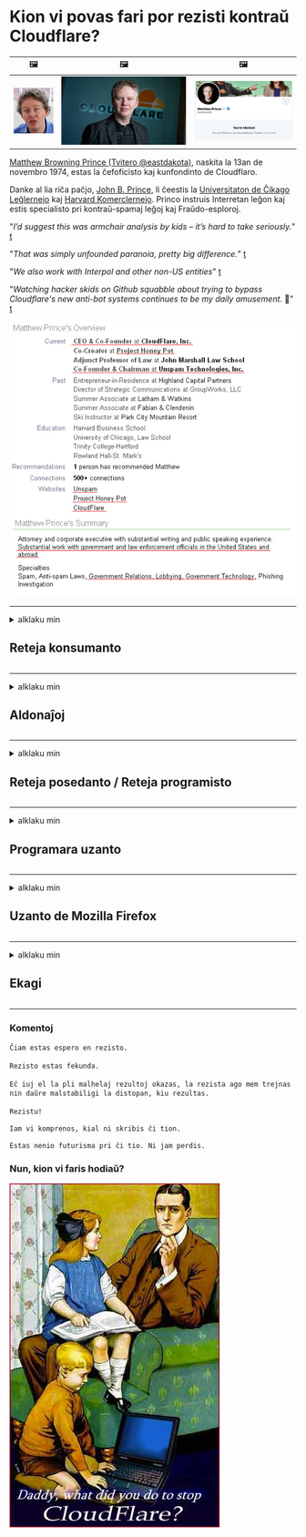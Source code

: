 # Kion vi povas fari por rezisti kontraŭ Cloudflare?

| 🖼 | 🖼 | 🖼 |
| --- | --- | --- |
| ![](../image/matthew_prince_teen.jpg) | ![](../image/matthew_prince.jpg) | ![](../image/blockedbymatthewprince.jpg) |


[Matthew Browning Prince (Tvitero @eastdakota)](https://twitter.com/eastdakota), naskita la 13an de novembro 1974, estas la ĉefoficisto kaj kunfondinto de Cloudflaro.

Danke al lia riĉa paĉjo, [John B. Prince](http://web.archive.org/web/20081002173414/http://www.mufranchisee.com/article/453/), li ĉeestis la [Universitaton de Ĉikago Leĝlernejo](https://en.wikipedia.org/wiki/University_of_Chicago_Law_School) kaj [Harvard Komerclernejo](https://eo.wikipedia.org/wiki/Harvard_Business_School).
Princo instruis Interretan leĝon kaj estis specialisto pri kontraŭ-spamaj leĝoj kaj Fraŭdo-esploroj.


"*I’d suggest this was armchair analysis by kids – it’s hard to take seriously.*" [t](https://www.theguardian.com/technology/2015/nov/19/cloudflare-accused-by-anonymous-helping-isis)

"*That was simply unfounded paranoia, pretty big difference.*"  [t](https://twitter.com/xxdesmus/status/992757936123359233)

"*We also work with Interpol and other non-US entities*" [t](https://twitter.com/eastdakota/status/1203028504184360960)

"*Watching hacker skids on Github squabble about trying to bypass Cloudflare's new anti-bot systems continues to be my daily amusement.* 🍿" [t](https://twitter.com/eastdakota/status/1273277839102656515)


![](../image/whoismp.jpg)

---


<details>
<summary>alklaku min

## Reteja konsumanto
</summary>


- Se la retejo kiun vi ŝatas uzas Cloudflare, diru al ili ke ne uzu Cloudflaron.
  - Plorado en sociaj retoj kiel Facebooko, Reddito, Tvitero aŭ Mastodo tute ne diferencas. [Agoj pli laŭtas ol haŝiŝetikedoj.](https://twitter.com/phyzonloop/status/1274132092490862594)
  - Provu kontakti la posedanton de la retejo se vi volas fari vin utila.

[Cloudflare diris](https://github.com/Eloston/ungoogled-chromium/issues/783):
```
Ni rekomendas vin kontakti la administrantojn por la specifaj servoj aŭ retejoj kun kiuj vi havas problemon kaj dividi vian sperton.
```

[Se vi ne petas ĝin, reteja posedanto neniam scias ĉi tiun problemon.](../PEOPLE.md)

![](../image/liberapay.jpg)

[Sukcesa ekzemplo](https://counterpartytalk.org/t/turn-off-cloudflare-on-counterparty-co-plz/164/5).<br>
Ĉu vi havas problemon? [Dividi vian sperton nun.](https://github.com/maraoz/maraoz.github.io/issues/1) Ekzemplo sube.

```
Vi nur helpas kompanian cenzuron kaj neeviteblan gvatadon.
http://crimeflare.eu.org
```

```
Via retpaĝo estas en la ne-privata murita ĝardeno de CloudFlare.
http://crimeflare.eu.org
```

- Prenu iom da tempo por legi la privatecan politikon de retejo.
  - se la retejo uzas Cloudflare aŭ retejo uzas servojn konektitajn al Cloudflare.

Ĝi devas klarigi kio estas la "Cloudflare", kaj peti permeson dividi viajn datumojn kun Cloudflaro. Malsukceso fariĝos rompo de fido kaj la koncerna retejo devas esti evitita.

[Akceptebla privatec-politika ekzemplo estas ĉi tie](https://archive.is/bDlTz) ("Subprocessors" > "Entity Name")

```
Mi legis vian privatecan politikon kaj mi ne povas trovi la vorton "Cloudflare".
Mi rifuzas dividi datumojn kun vi se vi daŭre provizas miajn datumojn al Cloudflare.
http://crimeflare.eu.org
```

Ĉi tio estas ekzemplo de privateca politiko, kiu ne havas la vorton "Cloudflare".
[Liberland Jobs](https://archive.is/daKIr) [privacy policy](https://docsend.com/view/feiwyte):

![](../image/cfwontobey.jpg)

Cloudflare havas sian propran privatecan politikon.
[Cloudflare amas publike riveli privatajn informojn pri homoj.](https://www.reddit.com/r/GamerGhazi/comments/2s64fe/be_wary_reporting_to_cloudflare/)

Jen bona ekzemplo por la aliĝilo de retejo.
Estas sekure diri, nula retejo faras ĉi tion. Ĉu vi fidos ilin?

```
Alklakante "Enskribiĝi por XYZ", vi konsentas pri niaj kondiĉoj de servo kaj privatecdeklaro.
Vi ankaŭ konsentas dividi viajn datumojn kun Cloudflare kaj ankaŭ konsentas pri la privateca deklaro de Cloudflare.
Se Cloudflare likas viajn informojn aŭ ne permesas vin konekti al niaj serviloj, ĝi ne estas nia respondeco. [*]

[ Registriĝu ] [ Mi malkonsentas ]
```
[*] [PEOPLE.md](../PEOPLE.md)


- Provu ne uzi ilian servon. Memoru ke vi estas rigardata de Cloudflare.
  - ["I'm in your TLS, sniffin' your passworz"](../image/iminurtls.jpg)

- Serĉu alian retejon. Estas alternativoj kaj oportunoj en la interreto!

- Konvinku viajn amikojn uzi Tor ĉiutage.
  - Anonimeco estu la normo de la malferma interreto!
  - [Rimarku, ke la Tor-projekto malŝatas ĉi tiun projekton.](../HISTORY.md)

</details>

------

<details>
<summary>alklaku min

## Aldonaĵoj
</summary>

- Se via retumilo estas Firefoxo, Tor-Foliumilo aŭ Ungoogled-Chromiumo uzu unu el ĉi tiuj aldonaĵoj sube.
  - Se vi volas aldoni alian novan aldonaĵon, unue demandu pri ĝi.


| Nomo | Programisto | Subteno | Povas Bloki | Povas Sciigi | Chrome |
| -------- | -------- | -------- | -------- | -------- | -------- |
| [Bloku Cloudflaron MITM-Atakon](../subfiles/about.bcma.md) | #Addon | [ ? ](http://crimeflare.eu.org/) | **Jes**     | **Jes**     |  **Jes** |
| [Ĉu ligoj estas vundeblaj al MITM-atako?](../subfiles/about.ismm.md) | #Addon | [ ? ](http://crimeflare.eu.org/) | Ne     | **Jes**     |  **Jes** |
| [Ĉu ĉi tiuj ligoj blokos Tor-uzanton?](../subfiles/about.isat.md) | #Addon | [ ? ](http://crimeflare.eu.org/) | Ne     | **Jes**     |  **Jes** |
| [Block Cloudflare MITM Attack](https://trac.torproject.org/projects/tor/attachment/ticket/24351/block_cloudflare_mitm_attack-1.0.14.1-an%2Bfx.xpi)<br>[**DELETED BY TOR PROJECT**](../HISTORY.md) | nullius | [ ? ](tool/block_cloudflare_mitm_fx), [Link](http://crimeflare.eu.org/) | **Jes**     | **Jes**     |  Ne |
| [TPRB](http://34ahehcli3epmhbu2wbl6kw6zdfl74iyc4vg3ja4xwhhst332z3knkyd.onion/) | Sw | [ ? ](http://34ahehcli3epmhbu2wbl6kw6zdfl74iyc4vg3ja4xwhhst332z3knkyd.onion/) | **Jes**     | **Jes**     |  Ne |
| [Detect Cloudflare](https://addons.mozilla.org/en-US/firefox/addon/detect-cloudflare/) | Frank Otto | [ ? ](https://github.com/traktofon/cf-detect) | Ne     | **Jes**     |  Ne |
| [True Sight](https://addons.mozilla.org/en-US/firefox/addon/detect-cloudflare-plus/) | claustromaniac | [ ? ](https://github.com/claustromaniac/detect-cloudflare-plus) | Ne     | **Jes**     |  Ne |
| [Which Cloudflare datacenter am I visiting?](https://addons.mozilla.org/en-US/firefox/addon/cf-pop/) | 依云 | [ ? ](https://github.com/lilydjwg/cf-pop) | Ne     | **Jes**     |  Ne |


- "Decentraleyes" povas ĉesigi konekton al "CDNJS (Cloudflare)".
  - Ĝi malhelpas multajn petojn atingi retojn, kaj servas lokajn dosierojn por neebligi paĝejojn.
  - La programisto respondis: "[very concerning indeed](https://github.com/Synzvato/decentraleyes/issues/236#issuecomment-352049501)", "[widespread usage severely centralizes the web](https://github.com/Synzvato/decentraleyes/issues/251#issuecomment-366752049)"

- [Vi ankaŭ povas forigi aŭ malfidi Cloudflare-atestilon de via Atestila Aŭtoritato (CA).](https://www.ssl.com/how-to/remove-root-certificate-firefox/)

</details>

------

<details>
<summary>alklaku min

## Reteja posedanto / Reteja programisto
</summary>


![](../image/word_cloudflarefree.jpg)

- Ne uzu Cloudflare-solvon, ni diru.
  - Vi povas fari pli bone ol tio, ĉu ne? [Jen kiel forigi abonojn, planojn, domajnojn aŭ kontojn de Cloudflare.](https://support.cloudflare.com/hc/en-us/articles/200167776-Removing-subscriptions-plans-domains-or-accounts)

| 🖼 | 🖼 |
| --- | --- |
| ![](../image/htmlalertcloudflare.jpg) | ![](../image/htmlalertcloudflare2.jpg) |

- Ĉu vi volas pli da klientoj? Vi scias kion fari. Konsilo estas "super linio".
  - [Saluton, vi skribis "Ni konsideras vian privatecon serioze" sed mi ricevis "Error 403 Forbidden: Anonima Enirejo Ne Permesita".](https://it.slashdot.org/story/19/02/19/0033255/stop-saying-we-take-your-privacy-and-security-seriously) Kial vi blokas Tor aŭ VPN? [Kaj kial vi blokas portempajn retpoŝtojn?](http://523kpawzkarw3j6afz2elxfs4h3hfclomkcmbjs6kaimo4lokympi6yd.onion/)

![](../image/anonexist.jpg)

- Uzi Cloudflare pliigos ŝancojn de malfunkcio. Vizitantoj ne povas aliri al via retejo se via servilo malŝaltas aŭ Cloudflare malaktivas.
  - [Ĉu vi vere pensis, ke Cloudflare neniam malsupreniras?](https://www.ibtimes.com/cloudflare-down-not-working-sites-producing-504-gateway-timeout-errors-2618008) [Another](https://twitter.com/Jedduff/status/1097875615997399040) [sample](https://twitter.com/search?f=tweets&vertical=default&q=Cloudflare%20is%20having%20problems). [Need more](../PEOPLE.md)?

![](../image/cloudflareinternalerror.jpg)

- Uzi Cloudflare por prokuri vian "API-servon", "programan ĝisdatigan servilon" aŭ "RSS-fluon" damaĝos vian klienton. Kliento vokis vin kaj diris "Mi ne plu povas uzi vian API", kaj vi tute ne scias, kio okazas. Cloudflare povas silente bloki vian klienton. Ĉu vi pensas ke ĝi estas akcepteblo?
  - Estas multaj interreta servo de RSS-legiloj. Kial vi publikigas RSS-fluon, se vi ne permesas al homoj aboni?

![](../image/rssfeedovercf.jpg)

- Ĉu vi bezonas HTTPS-atestilon? Uzu "Let's Encrypt" aŭ simple aĉetu ĝin de CA-kompanio.

- Ĉu vi bezonas DNS-servilon? Ĉu vi ne povas agordi vian propran servilon? Kiel pri ili: [Hurricane Electric Free DNS](https://dns.he.net/), [Dyn.com](https://dyn.com/dns/), [1984 Hosting](https://www.1984hosting.com/), [Afraid.Org (Administranto forigu vian konton se vi uzas Tor)](https://freedns.afraid.org/)

- Ĉu vi serĉas gastigan servon? Ĉu senpaga nur? Kiel pri ili: [Onion Service](http://vww6ybal4bd7szmgncyruucpgfkqahzddi37ktceo3ah7ngmcopnpyyd.onion/en/security/network-security/tor/onionservices-best-practices), [Free Web Hosting Area](https://freewha.com/), [Autistici/Inventati Web Site Hosting](https://www.autinv5q6en4gpf4.onion/services/website), [Github Pages](https://pages.github.com/), [Surge](https://surge.sh/)
  - [Alternativoj al Cloudflare](../subfiles/cloudflare-alternatives.md)

- Ĉu vi uzas "cloudflare-ipfs.com"? [Ĉu vi scias ke Cloudflare IPFS estas malbona?](../PEOPLE.md)

- Instalu Retejan Aplikan Fajromuron kiel OWASP kaj Fail2Ban en via servilo kaj agordu ĝin ĝuste.
  - Bloki Tor ne estas solvo. Ne punu ĉiujn nur por malgrandaj malbonaj uzantoj.

- Redirekti aŭ malhelpi uzantojn de "Cloudflare Warp" aliri vian retejon. Se vi povas donu kialon.

> IP-listo: "[La nunaj IP-intervaloj de Cloudflare](cloudflare_inc/)"

> A: Nur bloku ilin

```
server {
...
deny 173.245.48.0/20;
deny 103.21.244.0/22;
deny 103.22.200.0/22;
deny 103.31.4.0/22;
deny 141.101.64.0/18;
deny 108.162.192.0/18;
deny 190.93.240.0/20;
deny 188.114.96.0/20;
deny 197.234.240.0/22;
deny 198.41.128.0/17;
deny 162.158.0.0/15;
deny 104.16.0.0/12;
deny 172.64.0.0/13;
deny 131.0.72.0/22;
deny 2400:cb00::/32;
deny 2606:4700::/32;
deny 2803:f800::/32;
deny 2405:b500::/32;
deny 2405:8100::/32;
deny 2a06:98c0::/29;
deny 2c0f:f248::/32;
...
}
```

> B: Alidirekti al averta paĝo

```
http {
...
geo $iscf {
default 0;
173.245.48.0/20 1;
103.21.244.0/22 1;
103.22.200.0/22 1;
103.31.4.0/22 1;
141.101.64.0/18 1;
108.162.192.0/18 1;
190.93.240.0/20 1;
188.114.96.0/20 1;
197.234.240.0/22 1;
198.41.128.0/17 1;
162.158.0.0/15 1;
104.16.0.0/12 1;
172.64.0.0/13 1;
131.0.72.0/22 1;
2400:cb00::/32 1;
2606:4700::/32 1;
2803:f800::/32 1;
2405:b500::/32 1;
2405:8100::/32 1;
2a06:98c0::/29 1;
2c0f:f248::/32 1;
}
...
}

server {
...
if ($iscf) {rewrite ^ https://example.com/cfwsorry.php;}
...
}

<?php
header('HTTP/1.1 406 Not Acceptable');
echo <<<CLOUDFLARED
Thank you for visiting ourwebsite.com!<br />
We are sorry, but we can't serve you because your connection is being intercepted by Cloudflare.<br />
Please read http://crimeflare.eu.org for more information.<br />
CLOUDFLARED;
die();
```

- Starigu Tor cep-servo aŭ I2P-retejon se vi kredas je libereco kaj bonvenigas anonimajn uzantojn.

- Petu konsilon de aliaj duoblaj retejfunkciigistoj de Klaritejo/Tor kaj faru anonimajn amikojn!

</details>

------

<details>
<summary>alklaku min

## Programara uzanto
</summary>


- Discordo uzas CloudFlare. Alternativoj? Ni rekomendas [**Briar** (Android)](https://f-droid.org/en/packages/org.briarproject.briar.android/), [Ricochet (PC)](https://ricochet.im/), [Tox + Tor (Android/PC)](https://tox.chat/download.html)
  - Briar inkluzivas Tor-programaron, do vi ne bezonas instali Orbot.
  - Qwtch-programistoj, "Open Privacy", forigis projekton stop_cloudflare de sia git-servo sen avizo.

- Se vi uzas Debian GNU/Linuxo, aŭ iun ajn derivaĵon, abonu: [bug #831835](https://bugs.debian.org/cgi-bin/bugreport.cgi?bug=831835). Kaj se vi povas, helpu kontroli la flikaĵon, kaj helpu la prizorganton veni al la ĝusta konkludo pri tio, ĉu ĝi devas esti akceptita.

- Ĉiam rekomendu ĉi tiujn retumilojn.

| Nomo | Programisto | Subteno | Komento |
| -------- | -------- | -------- | -------- |
| [Ungoogled-Chromium](https://ungoogled-software.github.io/ungoogled-chromium-binaries/) | Eloston | [ ? ](https://github.com/Eloston/ungoogled-chromium) | PC (Win, Mac, Linux)  _!Tor_ |
| [Bromite](https://www.bromite.org/fdroid) | Bromite | [ ? ](https://github.com/bromite/bromite/issues) | Android  _!Tor_ |
| [Tor Browser](https://www.torproject.org/download/) | Tor Project | [ ? ](https://support.torproject.org/) | PC (Win, Mac, Linux)  _Tor_|
| [Tor Browser Android](https://www.torproject.org/download/) | Tor Project | [ ? ](https://support.torproject.org/) | Android  _Tor_|
| [Onion Browser](https://itunes.apple.com/us/app/onion-browser/id519296448?mt=8) | Mike Tigas | [ ? ](https://github.com/OnionBrowser/OnionBrowser/issues) | Apple iOS  _Tor_|
| [GNU/Icecat](https://www.gnu.org/software/gnuzilla/) | GNU | [ ? ](https://www.gnu.org/software/gnuzilla/) | PC (Linux) |
| [IceCatMobile](https://f-droid.org/en/packages/org.gnu.icecat/) | GNU | [ ? ](https://lists.gnu.org/mailman/listinfo/bug-gnuzilla) | Android |
| [Iridium Browser](https://iridiumbrowser.de/about/) | Iridium | [ ? ](https://github.com/iridium-browser/iridium-browser/) | PC (Win, Mac, Linux, OpenBSD) |


La privateco de alia programaro estas neperfekta. Ĉi tio ne signifas ke Tor-retumilo estas "perfekta".
Estas neniu 100% sekura nek 100% privata en interreto kaj teknologio.

- Ĉu vi ne volas uzi Tor? Vi povas uzi ajnan retumilon kun Tor-demono.
  - [Notu, ke la projekto Tor ne ŝatas ĉi tion.](https://support.torproject.org/tbb/tbb-9/) Uzu Tor-retumilon se vi povas fari tion.
- [Kiel uzi Chromium kun Tor](../subfiles/chromium_tor.md)


Ni parolu pri la privateco de alia programaro.

- [Se vi vere bezonas uzi Firfoxo, elektu "Firefox ESR".](https://www.mozilla.org/en-US/firefox/organizations/)
  - [Firefox - Spyware Watchdog](https://spyware.neocities.org/articles/firefox.html)
  - [Firefox malakceptas liberan parolon, malpermesas liberan parolon](https://web.archive.org/web/20200423010026/https://reclaimthenet.org/firefox-rejects-free-speech-bans-free-speech-commenting-plugin-dissenter-from-its-extensions-gallery/)
  - ["Pli ol 100 malpli da voĉdonoj. Ŝajnas ke peti programan kompanion aliĝi al... programoj estas tro multe nuntempe."](https://old.reddit.com/r/firefox/comments/gutdiw/weve_got_work_to_do_the_mozilla_blog/fslbbb6/)
  - [Kial Fajrovulpo montras al mi sponsoritajn ligojn en mia URL-stango?](https://www.reddit.com/r/firefox/comments/jybx2w/uh_why_is_firefox_showing_me_sponsored_links_in/)
  - [Mozilla - Devil Incarnate](https://digdeeper.neocities.org/ghost/mozilla.html)

- [Memoru, Mozilla uzas Cloudflare-servon.](https://www.robtex.com/dns-lookup/www.mozilla.org) [Ili ankaŭ uzas la servon DNS de Cloudflare en sia produkto.](https://www.theregister.co.uk/2018/03/21/mozilla_testing_dns_encryption/)

- [Mozilla oficiale malakceptis ĉi tiun bileton.](https://bugzilla.mozilla.org/show_bug.cgi?id=1426618)

- ["Firefox Focus" estas ŝerco.](https://github.com/mozilla-mobile/focus-android/issues/1743) [Ili promesis malŝalti telemetrikon sed ili ŝanĝis ĝin.](https://github.com/mozilla-mobile/focus-android/issues/4210)

- [La programisto de PaleMoon/Basilisk amas Cloudflare.](https://github.com/mozilla-mobile/focus-android/issues/1743#issuecomment-345993097)
  - [Arkiva Servilo de PaleMoon hakis kaj disvastigis malware dum 18 monatoj](https://www.reddit.com/r/privacytoolsIO/comments/cc808y/pale_moons_archive_server_hacked_and_spread/)
  - Li ankaŭ malamas Tor-uzantojn - "[Ĝi estu malamika al Tor. Mi pensas ke plej multaj retejoj devas esti malamikaj al Tor konsiderante ĝian ekstreme altan misuzan faktoron.](https://github.com/yacy/yacy_search_server/issues/314#issuecomment-565932097)"

- [Waterfoxo havas severan problemon pri "telefonoj hejme"](https://spyware.neocities.org/articles/waterfox.html)

- [Google Chrome estas spiona programaro.](https://www.gnu.org/proprietary/malware-google.en.html)
  - [Google profilas vian agadon.](https://spyware.neocities.org/articles/chrome.html)

- [SRWare-Iron faras tro multajn telefonojn hejme ligi.](https://spyware.neocities.org/articles/iron.html) Ĝi ankaŭ konektas al google-domajnoj.

- ["Brave Browser" blanka listo spiona kodo de Facebook/Tvitero.](https://www.bleepingcomputer.com/news/security/facebook-twitter-trackers-whitelisted-by-brave-browser/)
  - [Jen pliaj numeroj.](https://spyware.neocities.org/articles/brave.html)
  - [binance affiliate ID](https://twitter.com/cryptonator1337/status/1269594587716374528)

- [Microsoft Edge lasas Facebook kuri Flash-kodon malantaŭ la dorsoj de uzantoj.](https://www.zdnet.com/article/microsoft-edge-lets-facebook-run-flash-code-behind-users-backs/)

- [Vivaldi ne respektas vian privatecon.](https://spyware.neocities.org/articles/vivaldi.html)

- [Opera spiona nivelo: Ekstreme Alta](https://spyware.neocities.org/articles/opera.html)

- Apple iOS: [Vi tute ne uzu iOS, ĉefe ĉar ĝi estas malware.](https://www.gnu.org/proprietary/malware-apple.html)

Sekve ni rekomendas nur supre tabelon. Nenio alia.

</details>

------

<details>
<summary>alklaku min

## Uzanto de Mozilla Firefox
</summary>


- "Firefox Nightly" sendos elpurig-nivelajn informojn al Mozilla-serviloj sen elektebla metodo.
  - [Mozilla-serviloj atendas Cloudflare](https://www.digwebinterface.com/?hostnames=www.mozilla.org%0D%0Amozilla.cloudflare-dns.com&type=&ns=resolver&useresolver=8.8.4.4&nameservers=)

- Eblas malpermesi Fajrovulpon konekti al Mozilla-serviloj.
  - [Gvidilo pri politikaj ŝablonoj de Mozilla](https://github.com/mozilla/policy-templates/blob/master/README.md)
  - Memoru, ke ĉi tiu lertaĵo povus ĉesi funkcii en posta versio, ĉar Mozilla ŝatas blanklistigi sin.
  - Uzu fajroŝirmilon kaj DNS-filtrilon por bloki ilin tute.

"`/distribution/policies.json`"

>     "WebsiteFilter": {
> 		"Block": [
> 		"*://*.mozilla.com/*",
> 		"*://*.mozilla.net/*",
> 		"*://*.mozilla.org/*",
> 		"*://webcompat.com/*",
> 		"*://*.firefox.com/*",
> 		"*://*.thunderbird.net/*",
> 		"*://*.cloudflare.com/*"
> 		]
>     },


- ~~Raporti cimon pri la spurilo de mozilla, dirante al ili ne uzi Cloudflare.~~ Estis cimo-raporto pri bugzilla. Multaj homoj afiŝis sian zorgon, tamen la cimo estis kaŝita de la administranto en 2018.

- Vi povas malŝalti DoH en Fajrovulpo.
  - [Ŝanĝu defaŭltan DNS-provizanton de firefox](../subfiles/change-firefox-dns.md)

![](../image/firefoxdns.jpg)

- [Se vi ŝatus uzi ne-ISP-DNS, pripensu uzi OpenNIC-Tier2-DNS-servon aŭ iujn ajn ne-Cloudflare-DNS-servojn.](https://wiki.opennic.org/start)
![](../image/opennic.jpg)
  - Bloku Cloudflare per DNS. [Crimeflare DNS](https://dns.crimeflare.eu.org/)

- Vi povas uzi Tor kiel DNS-solvilo. [Se vi ne estas sperta pri Tor, demandu ĉi tie.](https://tor.stackexchange.com/)

> **Kiel?**
> 1. Elŝutu Tor kaj instalu ĝin sur vian komputilon.
> 2. Aldonu ĉi tiun linion al "torrc" dosiero.
> DNSPort 127.0.0.1:53
> 3. Rekomencu Tor.
> 4. Agordu la DNS-servilon de via komputilo al "127.0.0.1".

</details>

------

<details>
<summary>alklaku min

## Ekagi
</summary>


- Rakontu al aliaj ĉirkaŭ vi pri la danĝeroj de Cloudflare.

- [Helpu plibonigi ĉi tiun deponejon.](http://crimeflare.eu.org).
  - Kaj la listoj, la argumentoj kontraŭ ĝi kaj la detaloj.

- [Dokumentu kaj faru tre publika, kie aferoj fuŝas kun Cloudflare (kaj similaj kompanioj), certigante mencii ĉi tiun deponejon kiam vi faras tion](http://crimeflare.eu.org) :)

- Akiru pli da homoj uzantaj Tor defaŭlte, por ke ili povu sperti la retejon laŭ la perspektivo de diversaj mondopartoj.

- Komencu grupojn, en sociaj retoj kaj viandospaco, dediĉitaj al liberigi la mondon de Cloudflare.

- Kie taŭgas, ligu al ĉi tiuj grupoj en ĉi tiu deponejo - ĉi tio povas esti loko por kunordigi laboron kune kiel grupoj.

- [Komencu konejon, kiu povas doni signifan ne kompanian alternativon al Cloudflare.](../subfiles/cloudflare-alternatives.md)

- Informu nin pri iuj alternativoj por helpi almenaŭ provizi plurtavolan defendon kontraŭ Cloudflare.

- Se vi estas kliento de Cloudflare, starigu viajn privatecajn agordojn kaj atendu, ke ili malobservu ilin.
  - [Tiam alportu ilin sub kontraŭspamajn / privatajn malobservajn akuzojn.](https://twitter.com/thexpaw/status/1108424723233419264)

- Se vi estas en Usono kaj la koncerna retejo estas banko aŭ librotenisto, provu leĝan premon sub la Leĝo "Gramm-Leach-Bliley", aŭ la Leĝo pri Usonanoj kun Dikapableco kaj raportu al ni kiom longe vi atingos.

- Se la retejo estas registara retejo, provu fari juran premon sub la unua Amendo de la Usona Konstitucio.

- Se vi estas EU-civitano, kontaktu la retejon por sendi viajn personajn informojn laŭ la Ĝenerala Regularo pri Protektado de Datumoj. Se ili rifuzas doni al vi viajn informojn, tio estas malobservo de la leĝo.

- Por kompanioj, kiuj asertas oferti servon en sia retejo, provu raporti ilin kiel "falsajn reklamojn" al organizoj pri protektado de konsumantoj kaj BBB. Cloudflare-retejoj estas servataj de Cloudflare-serviloj.

- [La ITU sugestas en la usona kunteksto, ke Cloudflare komencas sufiĉe grandiĝi, por ke kontraŭtrusta juro estu faligita sur ilin.](https://www.itu.int/en/ITU-T/Workshops-and-Seminars/20181218/Documents/Geoff_Huston_Presentation.pdf)

- Penseblas, ke la GNU GPL-versio 4 povus inkluzivi provizon kontraŭ stokado de fontkodo malantaŭ tia servo, postulante por ĉiuj GPLv4 kaj postaj programoj, ke almenaŭ la fontkodo estu alirebla per rimedo, kiu ne diskriminacias kontraŭ Tor-uzantoj.

</details>

------

### Komentoj

```
Ĉiam estas espero en rezisto.

Rezisto estas fekunda.

Eĉ iuj el la pli malhelaj rezultoj okazas, la rezista ago mem trejnas nin daŭre malstabiligi la distopan, kiu rezultas.

Rezistu!
```

```
Iam vi komprenos, kial ni skribis ĉi tion.
```

```
Estas nenio futurisma pri ĉi tio. Ni jam perdis.
```

### Nun, kion vi faris hodiaŭ?


![](../image/stopcf.jpg)
